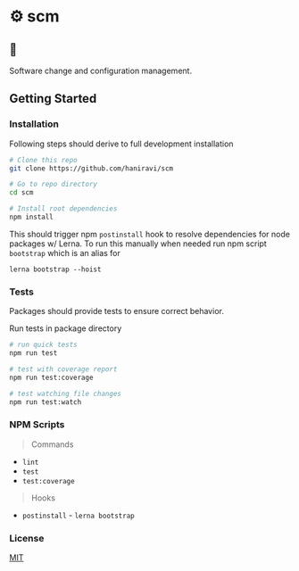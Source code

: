 # :gear: scm

## :construction:

Software change and configuration management.

## Getting Started

### Installation

Following steps should derive to full development installation

```sh
# Clone this repo
git clone https://github.com/haniravi/scm

# Go to repo directory
cd scm

# Install root dependencies
npm install
```

This should trigger npm `postinstall` hook to resolve dependencies for node
packages w/ Lerna. To run this manually when needed run npm script `bootstrap`
which is an alias for

```
lerna bootstrap --hoist
```

### Tests

Packages should provide tests to ensure correct behavior. 

Run tests in package directory

```sh
# run quick tests
npm run test

# test with coverage report
npm run test:coverage

# test watching file changes
npm run test:watch
```

### NPM Scripts

> Commands

- `lint`
- `test`
- `test:coverage`

> Hooks

- `postinstall` - `lerna bootstrap`

### License

[MIT](/LICENSE)
